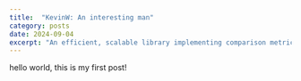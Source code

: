 ```yaml
---
title:  "KevinW: An interesting man"
category: posts
date: 2024-09-04
excerpt: "An efficient, scalable library implementing comparison metrics for complex networks."
---
```


hello world, this is my first post!